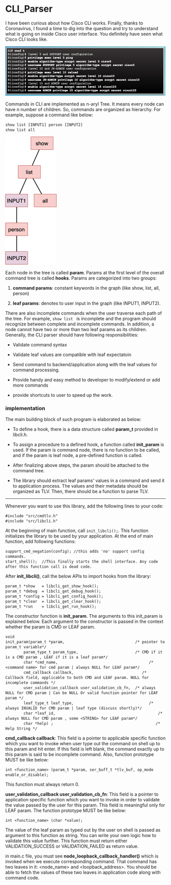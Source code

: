 # CLI_Parser

I have been curious about how Cisco CLI works. Finally, thanks to Coronavirus, I found a time to dig into the question and try to understand what is going on inside Cisco user interface. You definitely have seen what Cisco CLI looks like.

![picture](data/cli.png)

Commands in CLI are implemented as n-aryl Tree. It means every node can have n number of children. So, commands are organized as hierarchy. For example, suppose a command like below:

```
show list [INPUT1] person [INPUT2]
show list all
```

![picture](data/cmd_graph.png)

Each node in the tree is called **param**. Params at the first level of the overall command tree is called **hooks**. Params are categorized into two groups:

1. **command params**: constant keywords in the graph (like show, list, all, person)

2. **leaf params**: denotes to user input in the graph (like INPUT1, INPUT2).

There are also incomplete commands when the user traverse each path of the tree. For example,
``show list ``
is incomplete and the program should recognize between complete and incomplete commands. In addition, a node cannot have two or more than two leaf params as its children. Generally, the CLI parser should have following responsibilities:

* Validate command syntax

* Validate leaf values are compatible with leaf expectatoin

* Send command to backend/application along with the leaf values for command processing.

* Provide handy and easy method to developer to modify/extend or add more commands

* provide shortcuts to user to speed up the work.

### implementation

The main building block of such program is elaborated as below:

* To define a hook, there is a data structure called **param_t** provided in libcli.h.

* To assign a procedure to a defined hook, a function called **init_param** is used. If the param is command node, there is no function to be called, and if the param is leaf node, a pre-defined function is called.

* After finalizing above steps, the param should be attached to the command tree.

* The library should extract leaf params' values in a command and send it to application process. The values and their metadata should be organized as TLV. Then, there should be a function to parse TLV.

---

Whenever you want to use this library, add the following lines to your code:
```
#include "src/cmdtlv.h"
#include "src/libcli.h"
```

At the beginning of main function, call ```init_libcli();```. This function initializes the library to be used by your application. At the end of main function, add following functions:
```
support_cmd_negation(config); //this adds 'no' support config commands.
start_shell();  //This finally starts the shell interface. Any code after this function call is dead code.
```

After **init_libcli()**, call the below APIs to import hooks from the library:
```
param_t *show   = libcli_get_show_hook();
param_t *debug  = libcli_get_debug_hook();
param_t *config = libcli_get_config_hook();
param_t *clear  = libcli_get_clear_hook();
param_t *run    = libcli_get_run_hook();
```

The constructor function is **init_param**. The arguments to this init_param is explained below. Each argument to the constructor is passed in the context whether the param is CMD or LEAF param.
```
void
init_param(param_t *param,                               /* pointer to param_t variable*/
        param_type_t param_type,                         /* CMD if it is a CMD param , LEAF if it is a leaf param*/
        char *cmd_name,                                        /* <command name> for cmd param | always NULL for LEAF param*/
        cmd_callback callback,                              /* Callback field, applicable to both CMD and LEAF param. NULL for incomplete commands */
        user_validation_callback user_validation_cb_fn,  /* always NULL for CMD param | Can be NULL Or valid function pointer for LEAF param */
        leaf_type_t leaf_type,                                 /* always INVALID for CMD param | leaf type (discuss shortly)*/
        char *leaf_id,                                             /* always NULL for CMD param , some <STRING> for LEAF param*/
        char *help) ;                                             /* Help String */
```

**cmd_callback callback**: This field is a pointer to applicable specific function which you want to invoke when user type out the command on shell up to this param and hit enter. If this field is left blank, the command exactly up to this param is said to be incomplete command. Also, function prototype MUST be like below:
```
int <function_name> (param_t *param, ser_buff_t *tlv_buf, op_mode enable_or_disable);
```
This function must always return 0.

**user_validation_callback user_validation_cb_fn**: This field is a pointer to application specific function which you want to invoke in order to validate the value passed by the user for this param. This field is meaningful only for LEAF param. The function prototype MUST be like below:
```
int <function_name> (char *value);
```
The value of the leaf param as typed out by the user on shell is passed as argument to this function as string. You can write your own logic how to validate this value further. This function must return either VALIDATION_SUCCESS or VALIDATION_FAILED as return value.

in main.c file, you must see **node_loopback_callback_handler()** which is invoked when we execute corresponding command. That command has two leaves in it: <node_name> and <loopback_address>. You should be able to fetch the values of these two leaves in application code along with command code.
